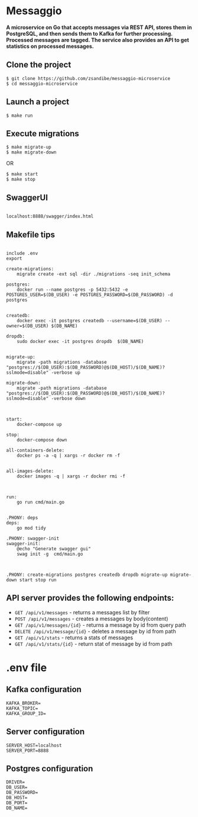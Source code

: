 # Messaggio

**A microservice on Go that accepts messages via REST API, stores them in PostgreSQL, and then sends them to Kafka for further processing. Processed messages are tagged. The service also provides an API to get statistics on processed messages.**


## Clone the project

```
$ git clone https://github.com/zsandibe/messaggio-microservice
$ cd messaggio-microservice
```

## Launch a project

```
$ make run
```

## Execute migrations

```
$ make migrate-up
$ make migrate-down
```

OR

```
$ make start
$ make stop
```

## SwaggerUI

```

localhost:8888/swagger/index.html

```

## Makefile tips

```

include .env
export

create-migrations:
	migrate create -ext sql -dir ./migrations -seq init_schema

postgres:
	docker run --name postgres -p 5432:5432 -e POSTGRES_USER=$(DB_USER) -e POSTGRES_PASSWORD=$(DB_PASSWORD) -d postgres


createdb: 
	docker exec -it postgres createdb --username=$(DB_USER) --owner=$(DB_USER) $(DB_NAME)

dropdb:
	sudo docker exec -it postgres dropdb  $(DB_NAME)


migrate-up:
	migrate -path migrations -database "postgres://$(DB_USER):$(DB_PASSWORD)@$(DB_HOST)/$(DB_NAME)?sslmode=disable" -verbose up 

migrate-down:
	migrate -path migrations -database "postgres://$(DB_USER):$(DB_PASSWORD)@$(DB_HOST)/$(DB_NAME)?sslmode=disable" -verbose down



start:
	docker-compose up

stop:
	docker-compose down

all-containers-delete:
	docker ps -a -q | xargs -r docker rm -f


all-images-delete:
	docker images -q | xargs -r docker rmi -f



run:
	go run cmd/main.go


.PHONY: deps
deps:
	go mod tidy

.PHONY: swagger-init
swagger-init:
	@echo "Generate swagger gui"
	swag init -g  cmd/main.go



.PHONY: create-migrations postgres createdb dropdb migrate-up migrate-down start stop run 

```


## API server provides the following endpoints:
* `GET /api/v1/messages` - returns a messages list by filter
* `POST /api/v1/messages` - creates a messages  by body(content)
* `GET /api/v1/messages/{id}` - returns a message by id from query path
* `DELETE /api/v1/message/{id}` - deletes a message by id from path
* `GET /api/v1/stats` - returns a stats of messages
* `GET /api/v1/stats/{id}` - return stat of message by id from path


# .env file
## Kafka configuration

```
KAFKA_BROKER=
KAFKA_TOPIC=
KAFKA_GROUP_ID=

```

## Server configuration

```
SERVER_HOST=localhost
SERVER_PORT=8888
```

## Postgres configuration

```
DRIVER=
DB_USER=
DB_PASSWORD=
DB_HOST=
DB_PORT=
DB_NAME=
```

